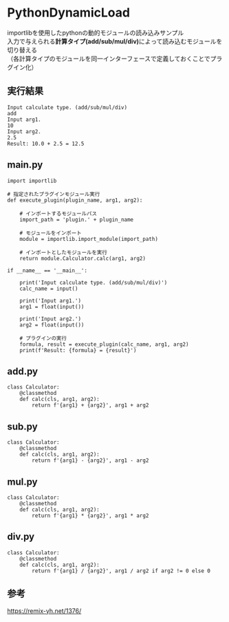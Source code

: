 # PythonDynamicLoad
importlibを使用したpythonの動的モジュールの読み込みサンプル<br>
入力で与えられる<b>計算タイプ(add/sub/mul/div)</b>によって読み込むモジュールを切り替える<br>
（各計算タイプのモジュールを同一インターフェースで定義しておくことでプラグイン化）<br>

## 実行結果
```
Input calculate type. (add/sub/mul/div)
add
Input arg1.
10
Input arg2.
2.5
Result: 10.0 + 2.5 = 12.5
```

## main.py
```
import importlib

# 指定されたプラグインモジュール実行
def execute_plugin(plugin_name, arg1, arg2):

    # インポートするモジュールパス
    import_path = 'plugin.' + plugin_name

    # モジュールをインポート
    module = importlib.import_module(import_path)

    # インポートとしたモジュールを実行
    return module.Calculator.calc(arg1, arg2)

if __name__ == '__main__':

    print('Input calculate type. (add/sub/mul/div)')
    calc_name = input()

    print('Input arg1.')
    arg1 = float(input())

    print('Input arg2.')
    arg2 = float(input())

    # プラグインの実行
    formula, result = execute_plugin(calc_name, arg1, arg2)
    print(f'Result: {formula} = {result}')
```

## add.py
```
class Calculator:
    @classmethod
    def calc(cls, arg1, arg2):
        return f'{arg1} + {arg2}', arg1 + arg2
```

## sub.py
```
class Calculator:
    @classmethod
    def calc(cls, arg1, arg2):
        return f'{arg1} - {arg2}', arg1 - arg2
```

## mul.py
```
class Calculator:
    @classmethod
    def calc(cls, arg1, arg2):
        return f'{arg1} * {arg2}', arg1 * arg2
```

## div.py
```
class Calculator:
    @classmethod
    def calc(cls, arg1, arg2):
        return f'{arg1} / {arg2}', arg1 / arg2 if arg2 != 0 else 0
```

## 参考
https://remix-yh.net/1376/
